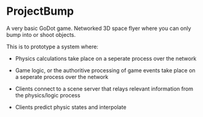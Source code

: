# ProjectBump
A very basic GoDot game. Networked 3D space flyer where you can only bump into or shoot objects.

This is to prototype a system where:

 * Physics calculations take place on a seperate process over the network
 
 * Game logic, or the authoritive processing of game events take place on a seperate process over the network
 
 * Clients connect to a scene server that relays relevant information from the physics/logic process
 
 * Clients predict physic states and interpolate
